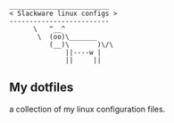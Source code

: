 ```
_________________________
< Slackware linux configs >
-------------------------
      \   ^__^
       \  (oo)\_______
          (__)\       )\/\
              ||----w |
              ||     ||
```
## My dotfiles
a collection of my linux configuration files.
